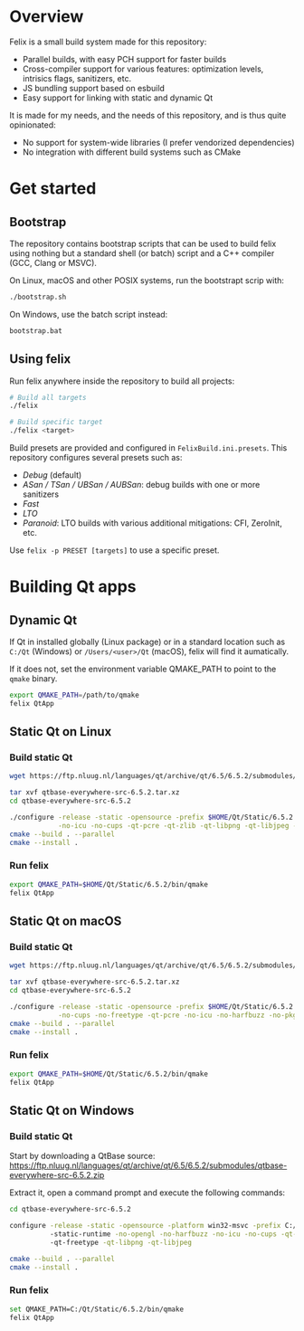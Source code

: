 # Overview

Felix is a small build system made for this repository:

- Parallel builds, with easy PCH support for faster builds
- Cross-compiler support for various features: optimization levels, intrisics flags, sanitizers, etc.
- JS bundling support based on esbuild
- Easy support for linking with static and dynamic Qt

It is made for my needs, and the needs of this repository, and is thus quite opinionated:

- No support for system-wide libraries (I prefer vendorized dependencies)
- No integration with different build systems such as CMake

# Get started

## Bootstrap

The repository contains bootstrap scripts that can be used to build felix using nothing but a standard shell (or batch) script and a C++ compiler (GCC, Clang or MSVC).

On Linux, macOS and other POSIX systems, run the bootstrapt scrip with:

```sh
./bootstrap.sh
```

On Windows, use the batch script instead:

```sh
bootstrap.bat
```

## Using felix

Run felix anywhere inside the repository to build all projects:

```sh
# Build all targets
./felix

# Build specific target
./felix <target>
```

Build presets are provided and configured in `FelixBuild.ini.presets`. This repository configures several presets such as:

- *Debug* (default)
- *ASan / TSan / UBSan / AUBSan*: debug builds with one or more sanitizers
- *Fast*
- *LTO*
- *Paranoid*: LTO builds with various additional mitigations: CFI, ZeroInit, etc.

Use `felix -p PRESET [targets]` to use a specific preset.

# Building Qt apps

## Dynamic Qt

If Qt in installed globally (Linux package) or in a standard location such as `C:/Qt` (Windows) or `/Users/<user>/Qt` (macOS), felix will find it aumatically.

If it does not, set the environment variable QMAKE_PATH to point to the `qmake` binary.

```sh
export QMAKE_PATH=/path/to/qmake
felix QtApp
```

## Static Qt on Linux

### Build static Qt

```sh
wget https://ftp.nluug.nl/languages/qt/archive/qt/6.5/6.5.2/submodules/qtbase-everywhere-src-6.5.2.tar.xz

tar xvf qtbase-everywhere-src-6.5.2.tar.xz
cd qtbase-everywhere-src-6.5.2

./configure -release -static -opensource -prefix $HOME/Qt/Static/6.5.2 \
            -no-icu -no-cups -qt-pcre -qt-zlib -qt-libpng -qt-libjpeg -xcb -fontconfig
cmake --build . --parallel
cmake --install .
```

### Run felix

```sh
export QMAKE_PATH=$HOME/Qt/Static/6.5.2/bin/qmake
felix QtApp
```

## Static Qt on macOS

### Build static Qt

```sh
wget https://ftp.nluug.nl/languages/qt/archive/qt/6.5/6.5.2/submodules/qtbase-everywhere-src-6.5.2.tar.xz

tar xvf qtbase-everywhere-src-6.5.2.tar.xz
cd qtbase-everywhere-src-6.5.2

./configure -release -static -opensource -prefix $HOME/Qt/Static/6.5.2 \
            -no-cups -no-freetype -qt-pcre -no-icu -no-harfbuzz -no-pkg-config
cmake --build . --parallel
cmake --install .
```

### Run felix

```sh
export QMAKE_PATH=$HOME/Qt/Static/6.5.2/bin/qmake
felix QtApp
```

## Static Qt on Windows

### Build static Qt

Start by downloading a QtBase source: https://ftp.nluug.nl/languages/qt/archive/qt/6.5/6.5.2/submodules/qtbase-everywhere-src-6.5.2.zip

Extract it, open a command prompt and execute the following commands:

```sh
cd qtbase-everywhere-src-6.5.2

configure -release -static -opensource -platform win32-msvc -prefix C:/Qt/Static/6.5.2 ^
          -static-runtime -no-opengl -no-harfbuzz -no-icu -no-cups -qt-pcre -qt-zlib ^
          -qt-freetype -qt-libpng -qt-libjpeg

cmake --build . --parallel
cmake --install .
```

### Run felix

```sh
set QMAKE_PATH=C:/Qt/Static/6.5.2/bin/qmake
felix QtApp
```
